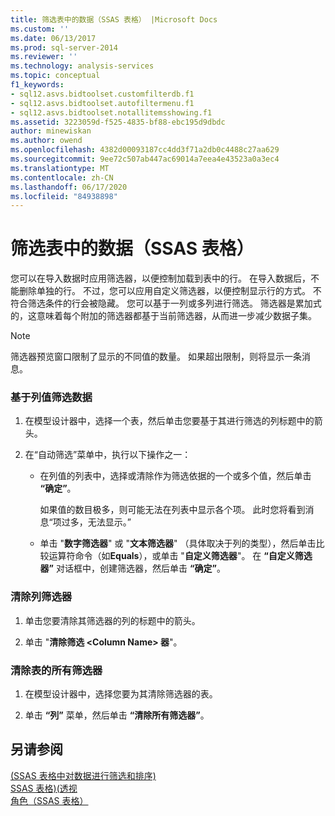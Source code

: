 ```yaml
---
title: 筛选表中的数据（SSAS 表格） |Microsoft Docs
ms.custom: ''
ms.date: 06/13/2017
ms.prod: sql-server-2014
ms.reviewer: ''
ms.technology: analysis-services
ms.topic: conceptual
f1_keywords:
- sql12.asvs.bidtoolset.customfilterdb.f1
- sql12.asvs.bidtoolset.autofiltermenu.f1
- sql12.asvs.bidtoolset.notallitemsshowing.f1
ms.assetid: 3223059d-f525-4835-bf88-ebc195d9dbdc
author: minewiskan
ms.author: owend
ms.openlocfilehash: 4382d00093187cc4dd3f71a2db0c4488c27aa629
ms.sourcegitcommit: 9ee72c507ab447ac69014a7eea4e43523a0a3ec4
ms.translationtype: MT
ms.contentlocale: zh-CN
ms.lasthandoff: 06/17/2020
ms.locfileid: "84938898"
---
```

# <a name="filter-data-in-a-table-ssas-tabular"></a>筛选表中的数据（SSAS 表格）
  您可以在导入数据时应用筛选器，以便控制加载到表中的行。 在导入数据后，不能删除单独的行。 不过，您可以应用自定义筛选器，以便控制显示行的方式。 不符合筛选条件的行会被隐藏。 您可以基于一列或多列进行筛选。 筛选器是累加式的，这意味着每个附加的筛选器都基于当前筛选器，从而进一步减少数据子集。  
  
> [!NOTE]  
>  筛选器预览窗口限制了显示的不同值的数量。 如果超出限制，则将显示一条消息。  
  
### <a name="to-filter-data-based-on-column-values"></a>基于列值筛选数据  
  
1.  在模型设计器中，选择一个表，然后单击您要基于其进行筛选的列标题中的箭头。  
  
2.  在“自动筛选”菜单中，执行以下操作之一：  
  
    -   在列值的列表中，选择或清除作为筛选依据的一个或多个值，然后单击 **“确定”**。  
  
         如果值的数目极多，则可能无法在列表中显示各个项。 此时您将看到消息“项过多，无法显示。”  
  
    -   单击 "**数字筛选器**" 或 "**文本筛选器**" （具体取决于列的类型），然后单击比较运算符命令（如**Equals**），或单击 "**自定义筛选器**"。 在 **“自定义筛选器”** 对话框中，创建筛选器，然后单击 **“确定”**。  
  
### <a name="to-clear-a-filter-for-a-column"></a>清除列筛选器  
  
1.  单击您要清除其筛选器的列的标题中的箭头。  
  
2.  单击 "**清除筛选 \<Column Name> 器**"。  
  
### <a name="to-clear-all-filters-for-a-table"></a>清除表的所有筛选器  
  
1.  在模型设计器中，选择您要为其清除筛选器的表。  
  
2.  单击 **“列”** 菜单，然后单击 **“清除所有筛选器”**。  
  
## <a name="see-also"></a>另请参阅  
 [&#40;SSAS 表格中对数据进行筛选和排序&#41;](../filter-and-sort-data-ssas-tabular.md)   
 [SSAS 表格&#41;&#40;透视](perspectives-ssas-tabular.md)   
 [角色（SSAS 表格）](roles-ssas-tabular.md)  
  
  
